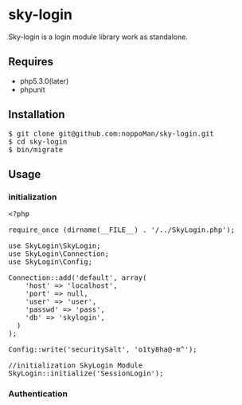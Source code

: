 sky-login
=========

Sky-login is a login module library work as standalone.

## Requires
* php5.3.0(later)
* phpunit

## Installation
<pre>
$ git clone git@github.com:noppoMan/sky-login.git
$ cd sky-login
$ bin/migrate
</pre>

## Usage

### initialization
<pre>
&lt;?php

require_once (dirname(__FILE__) . '/../SkyLogin.php');

use SkyLogin\SkyLogin;
use SkyLogin\Connection;
use SkyLogin\Config;

Connection::add('default', array(
    'host' => 'localhost',
    'port' => null,
    'user' => 'user',
    'passwd' => 'pass',
    'db' => 'skylogin',
  )
);

Config::write('securitySalt', 'o1ty8ha@-m^');

//initialization SkyLogin Module
SkyLogin::initialize('SessionLogin');
</pre>

### Authentication
